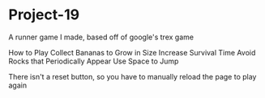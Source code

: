 # Project-19

A runner game I made, based off of google's trex game

How to Play
Collect Bananas to Grow in Size
Increase Survival Time
Avoid Rocks that Periodically Appear
Use Space to Jump

There isn't a reset button, so you have to manually reload the page to play again
